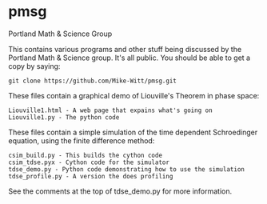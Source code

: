 pmsg
====

Portland Math &amp; Science Group

This contains various programs and other stuff being discussed by the
Portland Math & Science group. It's all public. You should be able to get
a copy by saying:

	git clone https://github.com/Mike-Witt/pmsg.git

These files contain a graphical demo of Liouville's Theorem in phase space:

    Liouville1.html - A web page that expains what's going on
    Liouville1.py - The python code

These files contain a simple simulation of the time dependent Schroedinger
equation, using the finite difference method:

    csim_build.py - This builds the cython code
    csim_tdse.pyx - Cython code for the simulator
    tdse_demo.py - Python code demonstrating how to use the simulation
    tdse_profile.py - A version the does profiling

See the comments at the top of tdse_demo.py for more information.

